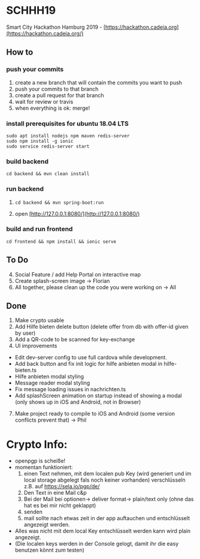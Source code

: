 # SCHHH19
Smart City Hackathon Hamburg 2019 - [https://hackathon.cadeia.org](https://hackathon.cadeia.org/)

## How to

### push your commits
1. create a new branch that will contain the commits you want to push
2. push your commits to that branch
3. create a pull request for that branch
4. wait for review or travis
5. when everything is ok: merge!

### install prerequisites for ubuntu 18.04 LTS
```
sudo apt install nodejs npm maven redis-server
sudo npm install -g ionic 
sudo service redis-server start
```

### build backend
```
cd backend && mvn clean install
```

### run backend
1. ```
   cd backend && mvn spring-boot:run
   ```
2. open [http://127.0.0.1:8080/](http://127.0.0.1:8080/)

### build and run frontend
```
cd frontend && npm install && ionic serve
```


## To Do

4. Social Feature / add Help Portal on interactive map
5. Create splash-screen image -> Florian 
8. All together, please clean up the code you were working on -> All

## Done
1. Make crypto usable
3. Add Hilfe bieten delete button (delete offer from db with offer-id given by user)
2. Add a QR-code to be scanned for key-exchange
4. UI improvements
- Edit dev-server config to use full cardova while development. 
- Add back button and fix init logic for hilfe anbieten modal in hilfe-bieten.ts
- Hilfe anbieten modal styling
- Message reader modal styling
- Fix message loading issues in nachrichten.ts 
- Add splashScreen animation on startup instead of showing a modal (only shows up in iOS and Android, not in Browser)
7. Make project ready to compile to iOS and Android (some version conflicts prevent that) -> Phil 

# Crypto Info:
- openpgp is scheiße!
- momentan funktioniert:
  1. einen Text nehmen, mit dem localen pub Key (wird generiert und im local storage abgelegt fals noch keiner vorhanden) verschlüsseln z.B. auf https://sela.io/pgp/de/
  2. Den Text in eine Mail c&p 
  3. Bei der Mail bei optionen-> deliver format-> plain/text only (ohne das hat es bei mir nicht geklappt)
  4. senden
  5. mail sollte nach etwas zeit in der app auftauchen und entschlüsselt angezeigt werden.
- Alles was nicht mit dem local Key entschlüsselt werden kann wird plain angezeigt.
- (Die localen keys werden in der Console gelogt, damit ihr die easy benutzen könnt zum testen)